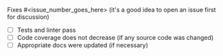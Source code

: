 Fixes #<issue_number_goes_here> (it's a good idea to open an issue first for discussion)

- [ ] Tests and linter pass
- [ ] Code coverage does not decrease (if any source code was changed)
- [ ] Appropriate docs were updated (if necessary)